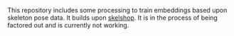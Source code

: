 This repository includes some processing to train embeddings based upon
skeleton pose data. It builds upon
[skelshop](https://github.com/frankier/skelshop). It is in the process of being
factored out and is currently not working.
